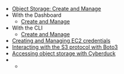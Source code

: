 * [Object Storage: Create and Manage](index.md)
* With the Dashboard
    * [Create and Manage](create-and-manage-object-storage-with-the-dashboard.md)
* With the CLI
    * [Create and Manage](create-and-manage-object-storage-via-cli.md)
* [Creating and Managing EC2 credentials](creating-and-managing-ec2-credentials-via-cli.md)
* [Interacting with the S3 protocol with Boto3](using-boto3-to-interact-with-object-storage.md)
* [Accessing object storage with Cyberduck](using-cyberduck-to-interact-with-object-storage.md)
* *